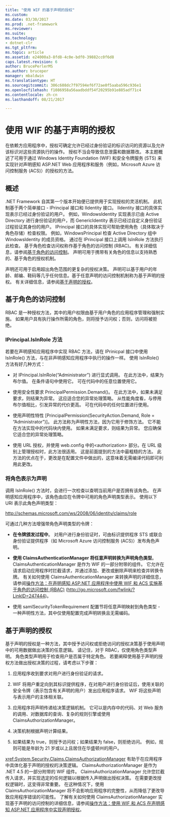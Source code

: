 ```yaml
---
title: "使用 WIF 的基于声明的授权"
ms.custom: 
ms.date: 03/30/2017
ms.prod: .net-framework
ms.reviewer: 
ms.suite: 
ms.technology:
- dotnet-clr
ms.tgt_pltfrm: 
ms.topic: article
ms.assetid: e24000a3-8fd8-4c0e-bdf0-39882cc0f6d8
caps.latest.revision: 6
author: BrucePerlerMS
ms.author: bruceper
manager: mbaldwin
ms.translationtype: HT
ms.sourcegitcommit: 306c608dc7f97594ef6f72ae0f5aaba596c936e1
ms.openlocfilehash: f1086958a56aadbddf54f20295b91e885adf71c4
ms.contentlocale: zh-cn
ms.lasthandoff: 08/21/2017

---
```

# <a name="claims-based-authorization-using-wif"></a>使用 WIF 的基于声明的授权
在依赖方应用程序中，授权可确定允许已经过身份验证的标识访问的资源以及允许该标识对这些资源执行的操作。 授权不当会导致信息泄露和数据篡改。 本主题概述了可用于通过 Windows Identity Foundation (WIF) 和安全令牌服务 (STS) 来实现针对声明感知 ASP.NET Web 应用程序和服务（例如，Microsoft Azure 访问控制服务 (ACS)）的授权的方法。  
  
## <a name="overview"></a>概述  
 .NET Framework 自其第一个版本开始便已提供用于实现授权的灵活机制。 此机制基于两个简单接口 - IPrincipal 接口和 IIdentity 接口。 IIdentity 接口的具体实现表示已经过身份验证的用户。 例如，WindowsIdentity 实现表示已由 Active Directory 进行身份验证的用户，而 GenericIdentity 表示已经过自定义身份验证过程验证其身份的用户。 IPrincipal 接口的具体实现可帮助使用角色（具体取决于角色存储）检查权限。 例如，WindowsPrincipal 检查 Active Directory 组中 WindowsIdentity 的成员资格。 通过在 IPrincipal 接口上调用 IsInRole 方法执行此检查。 基于角色检查访问权称作基于角色的访问控制 (RBAC)。 有关详细信息，请参阅[基于角色的访问控制](../../../docs/framework/security/claims-based-authorization-using-wif.md#BKMK_1)。  声明可用于携带有关角色的信息以支持熟悉的、基于角色的授权机制。  
  
 声明还可用于启用超出角色范围的更复杂的授权决策。 声明可以基于用户的年龄、邮编、鞋码等几乎任何信息。基于任意声明的访问控制机制称为基于声明的授权。 有关详细信息，请参阅[基于声明的授权](../../../docs/framework/security/claims-based-authorization-using-wif.md#BKMK_2)。  
  
<a name="BKMK_1"></a>   
## <a name="role-based-access-control"></a>基于角色的访问控制  
 RBAC 是一种授权方法，其中的用户权限由基于用户角色的应用程序管理和强制实施。 如果用户具有执行操作所需的角色，则将授予访问权；否则，访问将被拒绝。  
  
### <a name="iprincipalisinrole-method"></a>IPrincipal.IsInRole 方法  
 若要在声明感知应用程序中实现 RBAC 方法，请在 IPrinicpal 接口中使用 IsInRole() 方法，与在非声明感知应用程序中执行的操作一样。 使用 IsInRole() 方法有好几种方式：  
  
-   对 IPrincipal.IsInRole(“Administrator”) 进行显式调用。 在此方法中，结果为布尔值。 在条件语句中使用它。 可在代码中的任意位置使用它。  
  
-   使用安全性要求 PrincipalPermission.Demand()。 在此方法中，如果未满足要求，则结果为异常。 这应适合您的异常处理策略。 从性能角度看，与停用布尔值相比，引发异常的代价更高。 可在代码中的任何位置进行使用。  
  
-   使用声明性特性 [PrincipalPermission(SecurityAction.Demand, Role = “Administrator”)]。 此方法称为声明性方法，因为它用于修饰方法。 它不能在方法实现中的代码块内使用。 如果未满足要求，则结果为异常。 您应确保它适合您的异常处理策略。  
  
-   使用 URL 授权，并使用 web.config 中的\<authorization> 部分。在 URL 级别上管理授权时，此方法很适用。 这是前面提到的方法中最粗糙的方法。 此方法的优点在于，更改是在配置文件中做出的，这意味着无需编译代码即可利用此更改。  
  
### <a name="expressing-roles-as-claims"></a>将角色表示为声明  
 调用 IsInRole() 方法时，会进行一次检查以查明当前用户是否拥有该角色。 在声明感知应用程序中，该角色由应在令牌中可用的角色声明类型表示。 使用以下 URI 表示此角色声明类型：  
  
 http://schemas.microsoft.com/ws/2008/06/identity/claims/role  
  
 可通过几种方法增强带角色声明类型的令牌：  
  
-   **在令牌颁发过程中**。 对用户进行身份验证时，可由标识提供程序 STS 或联合身份验证提供程序（如 Microsoft Azure 访问控制服务 (ACS)）发布角色声明。  
  
-   **使用 ClaimsAuthenticationManager 将任意声明转换为声明角色类型**。 ClaimsAuthenticationManager 是作为 WIF 的一部分附带的组件。 它允许在请求启动应用程序时拦截请求，并通过添加、更改或删除声明来检查并转换令牌。 有关如何使用 ClaimsAuthenticationManager 来转换声明的详细信息，请参阅[操作方法：在声明感知 ASP.NET 应用程序中使用 WIF 和 ACS 实施基于角色的访问控制 (RBAC)](http://go.microsoft.com/fwlink/?LinkID=247445) (http://go.microsoft.com/fwlink/?LinkID=247444)。  
  
-   使用 samlSecurityTokenRequirement 配置节将任意声明映射到角色类型 - 一种声明性方法，其中仅使用配置完成声明转换且无需编码。  
  
<a name="BKMK_2"></a>   
## <a name="claims-based-authorization"></a>基于声明的授权  
 基于声明的授权是一种方法，其中授予访问权或拒绝访问的授权决策基于使用声明中的可用数据做出决策的任意逻辑。 请记住，对于 RBAC，仅使用角色类型声明。 角色类型声明用于检查用户是否属于特定角色。 若要阐释使用基于声明的授权方法做出授权决策的过程，请考虑以下步骤：  
  
1.  应用程序收到要求对用户进行身份验证的请求。  
  
2.  WIF 将用户重定向到其标识提供程序，在对用户进行身份验证后，使用关联的安全令牌（表示包含有关声明的用户）发出应用程序请求。 WIF 将这些声明与表示用户的主体相关联。  
  
3.  应用程序将声明传递给决策逻辑机制。 它可以是内存中的代码、对 Web 服务的调用、对数据库的查询、复杂的规则引擎或使用 ClaimsAuthorizationManager。  
  
4.  决策机制根据声明计算结果。  
  
5.  如果结果为 true，则授予访问权；如果结果为 false，则拒绝访问。 例如，规则可能是年龄为 21 岁或以上且居住在华盛顿州的用户。  
  
 <xref:System.Security.Claims.ClaimsAuthorizationManager> 有助于在应用程序中具体化基于声明的授权的决策逻辑。 ClaimsAuthorizationManager 是作为 .NET 4.5 的一部分附带的 WIF 组件。 ClaimsAuthorizationManager 允许您拦截传入请求，并实现选定的任何逻辑以根据传入声明做出授权决策。 在需要更改授权逻辑时，这变得非常重要。 在这种情况下，使用 ClaimsAuthorizationManager 将不会影响应用程序的完整性，从而降低了更改导致应用程序错误的可能性。 了解有关如何使用 ClaimsAuthorizationManager 实现基于声明的访问控制的详细信息，请参阅[操作方法：使用 WIF 和 ACS 在声明感知 ASP.NET 应用程序中实现声明授权](http://go.microsoft.com/fwlink/?LinkID=247446)。

